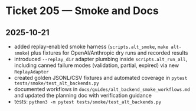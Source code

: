 # Ticket 205 — Smoke and Docs

## 2025-10-21

- added replay-enabled smoke harness (`scripts.alt_smoke`, `make alt-smoke`) plus fixtures for OpenAI/Anthropic dry runs and recorded results
- introduced `--replay_dir` adapter plumbing inside `scripts.alt_run_all`, including canned failure modes (validation, partial, expired) via new `ReplayAdapter`
- created golden JSONL/CSV fixtures and automated coverage in `pytest tests/smoke/test_alt_backends.py`
- documented workflows in `docs/guides/alt_backend_smoke_workflows.md` and updated the planning doc with verification guidance
- tests: `python3 -m pytest tests/smoke/test_alt_backends.py`
